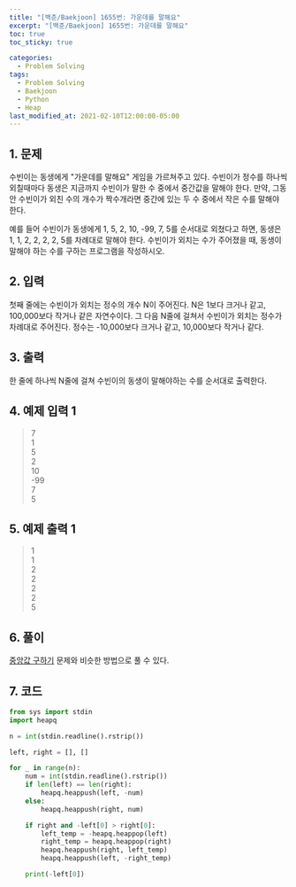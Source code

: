```yaml
---
title: "[백준/Baekjoon] 1655번: 가운데를 말해요"
excerpt: "[백준/Baekjoon] 1655번: 가운데를 말해요"
toc: true
toc_sticky: true

categories:
  - Problem Solving
tags:
  - Problem Solving
  - Baekjoon
  - Python
  - Heap
last_modified_at: 2021-02-10T12:00:00-05:00
---
```


## 1. 문제

수빈이는 동생에게 "가운데를 말해요" 게임을 가르쳐주고 있다. 수빈이가 정수를 하나씩 외칠때마다 동생은 지금까지 수빈이가 말한 수 중에서 중간값을 말해야 한다. 만약, 그동안 수빈이가 외친 수의 개수가 짝수개라면 중간에 있는 두 수 중에서 작은 수를 말해야 한다.

예를 들어 수빈이가 동생에게 1, 5, 2, 10, -99, 7, 5를 순서대로 외쳤다고 하면, 동생은 1, 1, 2, 2, 2, 2, 5를 차례대로 말해야 한다. 수빈이가 외치는 수가 주어졌을 때, 동생이 말해야 하는 수를 구하는 프로그램을 작성하시오.

## 2. 입력

첫째 줄에는 수빈이가 외치는 정수의 개수 N이 주어진다. N은 1보다 크거나 같고, 100,000보다 작거나 같은 자연수이다. 그 다음 N줄에 걸쳐서 수빈이가 외치는 정수가 차례대로 주어진다. 정수는 -10,000보다 크거나 같고, 10,000보다 작거나 같다.

## 3. 출력

한 줄에 하나씩 N줄에 걸쳐 수빈이의 동생이 말해야하는 수를 순서대로 출력한다.

## 4. 예제 입력 1

> 7  
> 1  
> 5  
> 2  
> 10  
> -99  
> 7  
> 5

## 5. 예제 출력 1

> 1  
> 1  
> 2  
> 2  
> 2  
> 2  
> 5

## 6. 풀이

[중앙값 구하기](https://derekahndev.github.io/problem%20solving/boj-2696/) 문제와 비슷한 방법으로 풀 수 있다.

## 7. 코드

```python
from sys import stdin
import heapq

n = int(stdin.readline().rstrip())

left, right = [], []

for _ in range(n):
    num = int(stdin.readline().rstrip())
    if len(left) == len(right):
        heapq.heappush(left, -num)
    else:
        heapq.heappush(right, num)

    if right and -left[0] > right[0]:
        left_temp = -heapq.heappop(left)
        right_temp = heapq.heappop(right)
        heapq.heappush(right, left_temp)
        heapq.heappush(left, -right_temp)

    print(-left[0])

```
